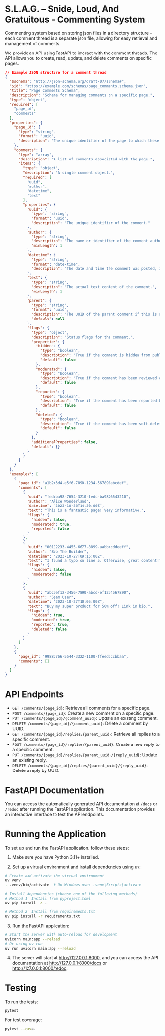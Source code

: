 # S.L.A.G. – Snide, Loud, And Gratuitous - Commenting System

Commenting system based on storing json files in a directory structure - each comment thread is a separate json file, allowing for easy retrieval and management of comments.

We provide an API using FastAPI to interact with the comment threads. The API allows you to create, read, update, and delete comments on specific pages.

```json
// Example JSON structure for a comment thread
{
  "$schema": "http://json-schema.org/draft-07/schema#",
  "$id": "https://example.com/schemas/page_comments.schema.json",
  "title": "Page Comments Schema",
  "description": "Schema for managing comments on a specific page.",
  "type": "object",
  "required": [
    "page_id",
    "comments"
  ],
  "properties": {
    "page_id": {
      "type": "string",
      "format": "uuid",
      "description": "The unique identifier of the page to which these comments belong."
    },
    "comments": {
      "type": "array",
      "description": "A list of comments associated with the page.",
      "items": {
        "type": "object",
        "description": "A single comment object.",
        "required": [
          "uuid",
          "author",
          "datetime",
          "text"
        ],
        "properties": {
          "uuid": {
            "type": "string",
            "format": "uuid",
            "description": "The unique identifier of the comment."
          },
          "author": {
            "type": "string",
            "description": "The name or identifier of the comment author.",
            "minLength": 1
          },
          "datetime": {
            "type": "string",
            "format": "date-time",
            "description": "The date and time the comment was posted, in ISO 8601 format (e.g., '2023-10-27T10:00:00Z')."
          },
          "text": {
            "type": "string",
            "description": "The actual text content of the comment.",
            "minLength": 1
          },
          "parent": {
            "type": "string",
            "format": "uuid",
            "description": "The UUID of the parent comment if this is a reply; null if it is a top-level comment.",
            "default": null
          },
          "flags": {
            "type": "object",
            "description": "Status flags for the comment.",
            "properties": {
              "hidden": {
                "type": "boolean",
                "description": "True if the comment is hidden from public view.",
                "default": false
              },
              "moderated": {
                "type": "boolean",
                "description": "True if the comment has been reviewed and approved by a moderator.",
                "default": false
              },
              "reported": {
                "type": "boolean",
                "description": "True if the comment has been reported by a user.",
                "default": false
              },
              "deleted": {
                "type": "boolean",
                "description": "True if the comment has been soft-deleted (e.g., not visible but retained for history).",
                "default": false
              }
            },
            "additionalProperties": false,
            "default": {}
          }
        }
      }
    }
  },
  "examples": [
    {
      "page_id": "a1b2c3d4-e5f6-7890-1234-567890abcdef",
      "comments": [
        {
          "uuid": "fedcba98-7654-3210-fedc-ba9876543210",
          "author": "Alice Wonderland",
          "datetime": "2023-10-26T14:30:00Z",
          "text": "This is a fantastic page! Very informative.",
          "flags": {
            "hidden": false,
            "moderated": true,
            "reported": false
          }
        },
        {
          "uuid": "00112233-4455-6677-8899-aabbccddeeff",
          "author": "Bob The Builder",
          "datetime": "2023-10-27T09:15:00Z",
          "text": "I found a typo on line 5. Otherwise, great content!",
          "flags": {
            "hidden": false,
            "moderated": false
          }
        },
        {
          "uuid": "abcdef12-3456-7890-abcd-ef1234567890",
          "author": "Spam User",
          "datetime": "2023-10-27T10:05:00Z",
          "text": "Buy my super product for 50% off! Link in bio.",
          "flags": {
            "hidden": true,
            "moderated": true,
            "reported": true,
            "deleted": false
          }
        }
      ]
    },
    {
      "page_id": "99887766-5544-3322-1100-ffeeddccbbaa",
      "comments": []
    }
  ]
}
```

# API Endpoints

- `GET /comments/{page_id}`: Retrieve all comments for a specific page.
- `POST /comments/{page_id}`: Create a new comment on a specific page.
- `PUT /comments/{page_id}/{comment_uuid}`: Update an existing comment.
- `DELETE /comments/{page_id}/{comment_uuid}`: Delete a comment by UUID.
- `GET /comments/{page_id}/replies/{parent_uuid}`: Retrieve all replies to a specific comment.
- `POST /comments/{page_id}/replies/{parent_uuid}`: Create a new reply to a specific comment.
- `PUT /comments/{page_id}/replies/{parent_uuid}/{reply_uuid}`: Update an existing reply.
- `DELETE /comments/{page_id}/replies/{parent_uuid}/{reply_uuid}`: Delete a reply by UUID.

# FastAPI Documentation

You can access the automatically generated API documentation at `/docs` or `/redoc` after running the FastAPI application. This documentation provides an interactive interface to test the API endpoints.

# Running the Application

To set up and run the FastAPI application, follow these steps:

1. Make sure you have Python 3.11+ installed.

2. Set up a virtual environment and install dependencies using uv:

```bash
# Create and activate the virtual environment
uv venv
. .venv/bin/activate  # On Windows use: .venv\Scripts\activate

# Install dependencies (choose one of the following methods)
# Method 1: Install from pyproject.toml
uv pip install -e .

# Method 2: Install from requirements.txt
uv pip install -r requirements.txt
```

3. Run the FastAPI application:

```bash
# Start the server with auto-reload for development
uvicorn main:app --reload
# Or using uv run
uv run uvicorn main:app --reload
```

4. The server will start at http://127.0.0.1:8000, and you can access the API documentation at http://127.0.0.1:8000/docs or http://127.0.0.1:8000/redoc.

# Testing

To run the tests:

```bash
pytest
```

For test coverage:

```bash
pytest --cov=.
```

